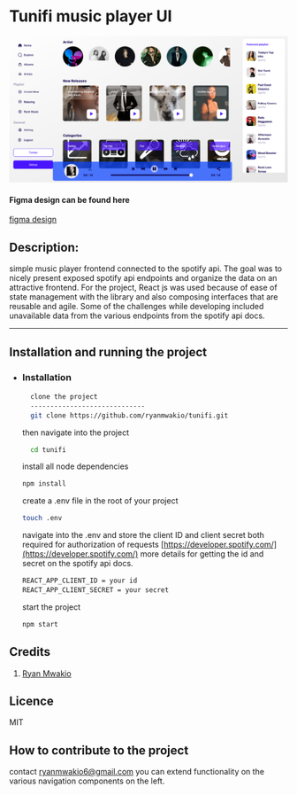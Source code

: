# Tunifi music player UI

![](./cover.png)

#### Figma design can be found here

[figma design](<https://www.figma.com/file/oIIIcuS9LZrSXBDwm0WmU7/Music-Dashboard--Tunifi-(Community)?node-id=0%3A1>)

## Description:

simple music player frontend connected to the spotify api. The goal was to nicely present exposed spotify api endpoints and organize the data on an attractive frontend. For the project, React js was used because of ease of state management with the library and also composing interfaces that are reusable and agile.
Some of the challenges while developing included unavailable data from the various endpoints from the spotify api docs.

---

## Installation and running the project

- ### Installation

  ```bash
    clone the project
    -----------------------------
    git clone https://github.com/ryanmwakio/tunifi.git
  ```

  then navigate into the project

  ```bash
    cd tunifi
  ```

  install all node dependencies

  ```bash
  npm install
  ```

  create a .env file in the root of your project

  ```bash
  touch .env
  ```

  navigate into the .env and store the client ID and client secret both required for authorization of requests [https://developer.spotify.com/](https://developer.spotify.com/) more details for getting the id and secret on the spotify api docs.

  ```bash
  REACT_APP_CLIENT_ID = your id
  REACT_APP_CLIENT_SECRET = your secret
  ```

  start the project

  ```bash
  npm start
  ```

## Credits

1. [Ryan Mwakio](https://ryanmwakio.netlify.app)

## Licence

MIT

## How to contribute to the project

contact [ryanmwakio6@gmail.com](ryanmwakio6@gmail.com)
you can extend functionality on the various navigation components on the left.
